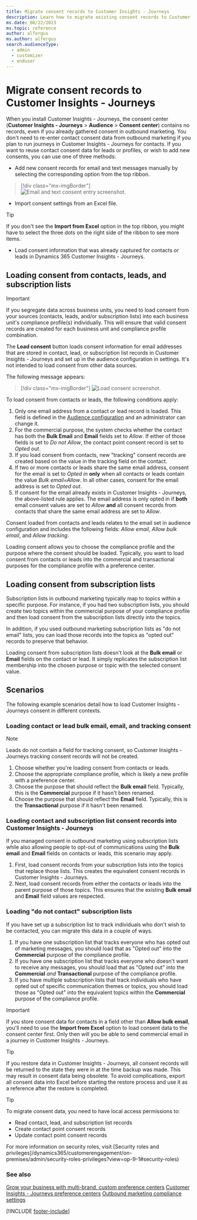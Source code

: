 ```yaml
---
title: Migrate consent records to Customer Insights - Journeys
description: Learn how to migrate existing consent records to Customer Insights - Journeys from outbound marketing and other sources.
ms.date: 08/22/2023
ms.topic: reference
author: alfergus
ms.author: alfergus
search.audienceType: 
  - admin
  - customizer
  - enduser
---
```


# Migrate consent records to Customer Insights - Journeys

When you install Customer Insights - Journeys, the consent center (**Customer Insights - Journeys** > **Audience** > **Consent center**) contains no records, even if you already gathered consent in outbound marketing. You don't need to re-enter contact consent data from outbound marketing if you plan to run journeys in Customer Insights - Journeys for contacts. If you want to reuse contact consent data for leads or profiles, or wish to add new consents, you can use one of three methods:

- Add new consent records for email and text messages manually by selecting the corresponding option from the top ribbon.

> [!div class="mx-imgBorder"]
> ![Email and text consent entry screenshot.](media/real-time-marketing-email-text-consent2.png "Email and text consent entry screenshot")

- Import consent settings from an Excel file.

> [!TIP]
> If you don't see the **Import from Excel** option in the top ribbon, you might have to select the three dots on the right side of the ribbon to see more items.

- Load consent information that was already captured for contacts or leads in Dynamics 365 Customer Insights - Journeys.

## Loading consent from contacts, leads, and subscription lists

> [!IMPORTANT]
> If you segregate data across business units, you need to load consent from your sources (contacts, leads, and/or subscription lists) into each business unit's compliance profile(s) individually. This will ensure that valid consent records are created for each business unit and compliance profile combination.

The **Load consent** button loads consent information for email addresses that are stored in contact, lead, or subscription list records in Customer Insights - Journeys and set up in the audience configuration in settings. It's not intended to load consent from other data sources.

The following message appears:

> [!div class="mx-imgBorder"]
> ![Load consent screenshot.](media/real-time-marketing-load-consent.png "Load consent screenshot")

To load consent from contacts or leads, the following conditions apply:

1. Only one email address from a contact or lead record is loaded. This field is defined in the [Audience configuration](real-time-marketing-audience-data.md) and an administrator can change it.
1. For the commercial purpose, the system checks whether the contact has both the **Bulk Email** and **Email** fields set to *Allow*. If either of those fields is set to *Do not Allow*, the contact point consent record is set to *Opted out*.
1. If you load consent from contacts, new "tracking" consent records are created based on the value in the tracking field on the contact.
1. If two or more contacts or leads share the same email address, consent for the email is set to *Opted in* **only** when all contacts or leads contain the value *Bulk email=Allow*. In all other cases, consent for the email address is set to *Opted out*.
1. If consent for the email already exists in Customer Insights - Journeys, the above-listed rule applies. The email address is only opted in if **both** email consent values are set to *Allow* **and** all consent records from contacts that share the same email address are set to *Allow*.

Consent loaded from contacts and leads relates to the email set in audience configuration and includes the following fields: *Allow email*, *Allow bulk email*, and *Allow tracking*.

Loading consent allows you to choose the compliance profile and the purpose where the consent should be loaded. Typically, you want to load consent from contacts or leads into the commercial and transactional purposes for the compliance profile with a preference center.

## Loading consent from subscription lists

Subscription lists in outbound marketing typically map to topics within a specific purpose. For instance, if you had two subscription lists, you should create two topics within the commercial purpose of your compliance profile and then load consent from the subscription lists directly into the topics.

In addition, if you used outbound marketing subscription lists as "do not email" lists, you can load those records into the topics as "opted out" records to preserve that behavior.

Loading consent from subscription lists doesn't look at the **Bulk email** or **Email** fields on the contact or lead. It simply replicates the subscription list membership into the chosen purpose or topic with the selected consent value.

## Scenarios

The following example scenarios detail how to load Customer Insights - Journeys consent in different contexts.

### Loading contact or lead bulk email, email, and tracking consent

> [!NOTE]
> Leads do not contain a field for tracking consent, so Customer Insights - Journeys tracking consent records will not be created.

1. Choose whether you're loading consent from contacts or leads.
1. Choose the appropriate compliance profile, which is likely a new profile with a preference center.
1. Choose the purpose that should reflect the **Bulk email** field. Typically, this is the **Commercial** purpose if it hasn't been renamed.
1. Choose the purpose that should reflect the **Email** field. Typically, this is the **Transactional** purpose if it hasn't been renamed.

### Loading contact and subscription list consent records into Customer Insights - Journeys

If you managed consent in outbound marketing using subscription lists while also allowing people to opt-out of communications using the **Bulk email** and **Email** fields on contacts or leads, this scenario may apply.

1. First, load consent records from your subscription lists into the topics that replace those lists. This creates the equivalent consent records in Customer Insights - Journeys.
1. Next, load consent records from either the contacts or leads into the parent purpose of those topics. This ensures that the existing **Bulk email** and **Email** field values are respected.

### Loading "do not contact" subscription lists

If you have set up a subscription list to track individuals who don't wish to be contacted, you can migrate this data in a couple of ways.

1. If you have one subscription list that tracks everyone who has opted out of marketing messages, you should load that as "Opted out" into the **Commercial** purpose of the compliance profile.
1. If you have one subscription list that tracks everyone who doesn't want to receive any messages, you should load that as "Opted out" into the **Commercial** *and* **Transactional** purpose of the compliance profile.
1. If you have multiple subscription lists that track individuals who have opted out of specific communication themes or topics, you should load those as "Opted out" into the equivalent topics within the **Commercial** purpose of the compliance profile.

> [!IMPORTANT]
> If you store consent data for contacts in a field other than **Allow bulk email**, you'll need to use the **Import from Excel** option to load consent data to the consent center first. Only then will you be able to send commercial email in a journey in Customer Insights - Journeys.

> [!TIP]
> If you restore data in Customer Insights - Journeys, all consent records will be returned to the state they were in at the time backup was made. This may result in consent data being obsolete. To avoid complications, export all consent data into Excel before starting the restore process and use it as a reference after the restore is completed.

> [!TIP]
> To migrate consent data, you need to have local access permissions to:
> - Read contact, lead, and subscription list records
> - Create contact point consent records
> - Update contact point consent records
> 
> For more information on security roles, visit [Security roles and privileges]/dynamics365/customerengagement/on-premises/admin/security-roles-privileges?view=op-9-1#security-roles)

### See also

[Grow your business with multi-brand, custom preference centers](real-time-marketing-compliance-settings.md)
[Customer Insights - Journeys preference centers](real-time-marketing-preference-centers.md)
[Outbound marketing compliance settings](privacy-use-features.md)

[!INCLUDE [footer-include](./includes/footer-banner.md)]
